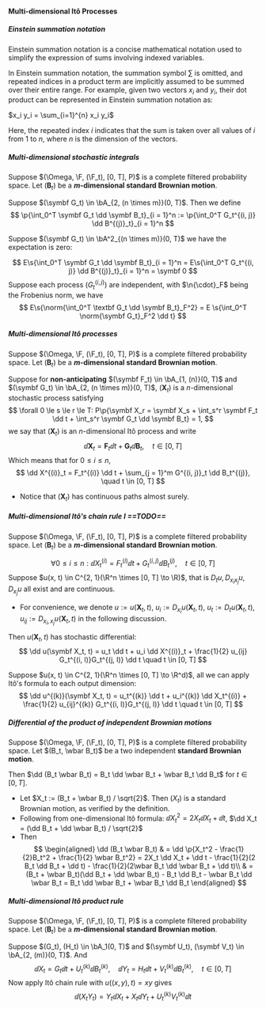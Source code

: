 #### Multi-dimensional Itô Processes

##### Einstein summation notation

Einstein summation notation is a concise mathematical notation used to simplify the expression of sums involving indexed variables.

In Einstein summation notation, the summation symbol $\sum$ is omitted, and repeated indices in a product term are implicitly assumed to be summed over their entire range. For example, given two vectors $x_i$ and $y_i$, their dot product can be represented in Einstein summation notation as:

$x_i y_i = \sum_{i=1}^{n} x_i y_i$

Here, the repeated index $i$ indicates that the sum is taken over all values of $i$ from $1$ to $n$, where $n$ is the dimension of the vectors.

##### Multi-dimensional stochastic integrals

Suppose $(\Omega, \F, (\F_t), [0, T], P)$ is a complete filtered probability space. Let $(\symbf B_t)$ be a **$m$-dimensional standard Brownian motion**.

Suppose $(\symbf G_t) \in \bA_{2, (n \times m)}(0, T)$. Then we define
$$
\p{\int_0^T \symbf G_t \dd \symbf B_t}_{i = 1}^n := \p{\int_0^T G_t^{(i, j)} \dd B^{(j)}_t}_{i = 1}^n
$$

Suppose $(\symbf G_t) \in \bA^2_{(n \times m)}(0, T)$ we have the expectation is zero:

$$
E\s{\int_0^T \symbf G_t \dd \symbf B_t}_{i = 1}^n = E\s{\int_0^T G_t^{(i, j)} \dd B^{(j)}_t}_{i = 1}^n = \symbf 0
$$
Suppose each process $(G_{t}^{(i, j)})$ are independent, with $\n{\cdot}_F$ being the Frobenius norm, we have
$$
E\s{\norm{\int_0^T \textbf G_t \dd \symbf B_t}_F^2} = E \s{\int_0^T \norm{\symbf G_t}_F^2 \dd t}
$$

##### Multi-dimensional Itô processes

Suppose $(\Omega, \F, (\F_t), [0, T], P)$ is a complete filtered probability space. Let $(\symbf B_t)$ be a **$m$-dimensional standard Brownian motion**.

Suppose for **non-anticipating** $(\symbf F_t) \in \bA_{1, (n)}(0, T)$ and $(\symbf G_t) \in \bA_{2, (n \times m)}(0, T)$, $(\symbf X_t)$ is a $n$-dimensional stochastic process satisfying
$$
\forall 0 \le s \le r \le T: P\p{\symbf X_r = \symbf X_s + \int_s^r \symbf F_t \dd t + \int_s^r \symbf G_t \dd \symbf B_t} = 1,
$$
we say that $(\symbf X_t)$ is an $n$-dimensional Itô process and write
$$
\dd \symbf X_t = \symbf F_t \dd t + \symbf G_t \dd \symbf B_t, \quad t \in [0, T]
$$
Which means that for $0 \le i \le n$,
$$
\dd X^{(i)}_t = F_t^{(i)} \dd t + \sum_{j = 1}^m G^{(i, j)}_t \dd B_t^{(j)}, \quad t \in [0, T]
$$

- Notice that $(\symbf X_t)$ has continuous paths almost surely.

##### Multi-dimensional Itô's chain rule I ==TODO==

Suppose $(\Omega, \F, (\F_t), [0, T], P)$ is a complete filtered probability space. Let $(\symbf B_t)$ be a **$m$-dimensional standard Brownian motion**.


$$
\forall 0 \le i \le n:\dd X^{(i)}_t = F^{(i)}_t \dd t + G^{(i, j)}_t \dd B^{(j)}_t, \quad t \in [0, T]
$$
Suppose $u(x, t) \in C^{2, 1}(\R^n \times [0, T] \to \R)$, that is $D_{t} u, D_{x_ix_j} u, D_{x_j} u$ all exist and are continuous.

- For convenience, we denote $u:= u(\symbf X_t, t)$, $u_i := D_{x_i}u(\symbf X_t, t)$, $u_t := D_t u(\symbf X_t, t)$, $u_{ij} := D_{x_i,x_j}u(\symbf X_t, t)$ in the following discussion.

Then $u(\symbf X_t, t)$ has stochastic differential:
$$
\dd u(\symbf X_t, t) = u_t \dd t + u_i \dd X^{(i)}_t + \frac{1}{2} u_{ij} G_t^{(i, l)}G_t^{(j, l)} \dd t \quad t \in [0, T]
$$

Suppose $u(x, t) \in C^{2, 1}(\R^n \times [0, T] \to \R^d)$, all we can apply Itô's formula to each output dimension:
$$
\dd u^{(k)}(\symbf X_t, t) = u_t^{(k)} \dd t + u_i^{(k)} \dd X_t^{(i)} + \frac{1}{2} u_{ij}^{(k)} G_t^{(i, l)}G_t^{(j, l)} \dd t \quad t \in [0, T]
$$

##### Differential of the product of independent Brownian motions

Suppose $(\Omega, \F, (\F_t), [0, T], P)$ is a complete filtered probability space. Let $(B_t, \wbar B_t)$ be a two independent **standard Brownian motion**.

Then $\dd (B_t \wbar B_t) = B_t \dd \wbar B_t + \wbar B_t \dd B_t$ for $t \in [0, T]$.

- Let $X_t := (B_t + \wbar B_t) / \sqrt{2}$. Then $(X_t)$ is a standard Brownian motion, as verified by the definition.
- Following from one-dimensional Itô formula: $\dd X_t^2 = 2 X_t \dd X_t + \dd t$, $\dd X_t = (\dd B_t + \dd \wbar B_t) / \sqrt{2}$
- Then
  $$
  \begin{aligned}
  \dd (B_t \wbar B_t) & = \dd \p{X_t^2 - \frac{1}{2}B_t^2 + \frac{1}{2} \wbar B_t^2} = 2X_t \dd X_t + \dd t - \frac{1}{2}(2 B_t \dd B_t + \dd t) - \frac{1}{2}(2\wbar B_t \dd \wbar B_t + \dd t)\\
  & = (B_t + \wbar B_t)(\dd B_t + \dd \wbar B_t) - B_t \dd B_t - \wbar B_t \dd \wbar B_t = B_t \dd \wbar B_t + \wbar B_t \dd B_t
  \end{aligned}
  $$

##### Multi-dimensional Itô product rule

Suppose $(\Omega, \F, (\F_t), [0, T], P)$ is a complete filtered probability space. Let $(\symbf B_t)$ be a **$m$-dimensional standard Brownian motion**.

Suppose $(G_t), (H_t) \in \bA_1(0, T)$ and $(\symbf U_t), (\symbf V_t) \in \bA_{2, (m)}(0, T)$. And
$$
\dd X_t = G_t \dd t + U^{(k)}_t \dd B^{(k)}_t, \quad \dd Y_t = H_t \dd t + V^{(k)}_t \dd B^{(k)}_t, \quad t \in [0, T]
$$
Now apply Itô chain rule with $u((x, y), t) = xy$ gives
$$
\dd (X_t Y_t) = Y_t \dd X_t + X_t \dd Y_t + U_t^{(k)} V_t^{(k)} \dd t
$$
